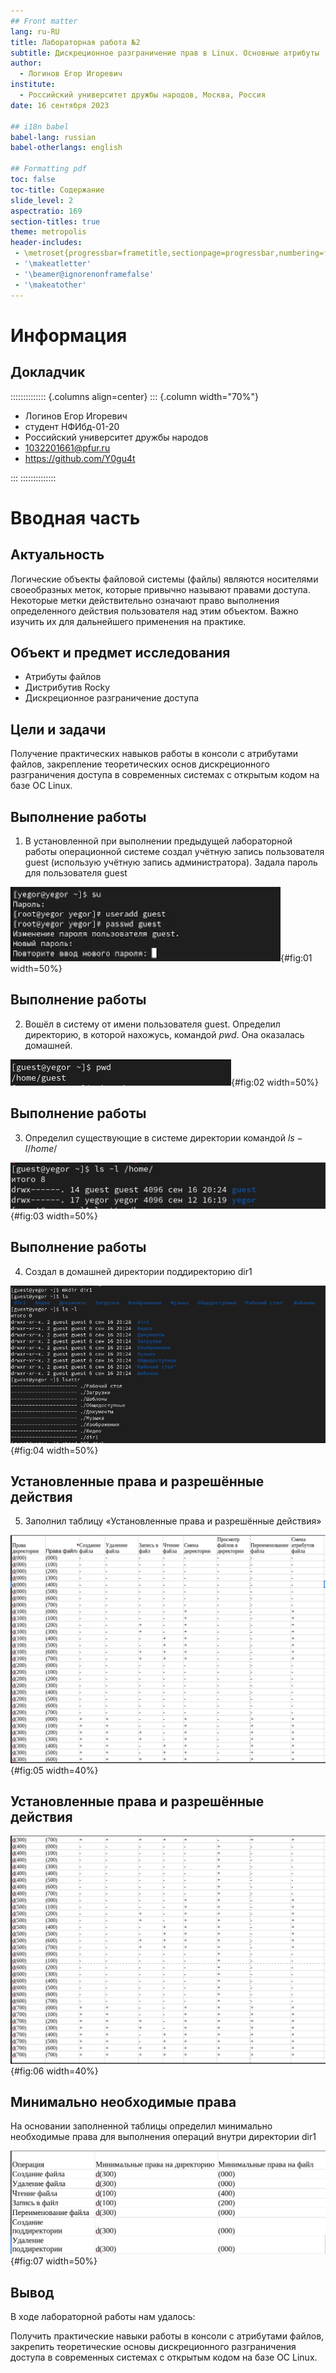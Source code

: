 ```yaml
---
## Front matter
lang: ru-RU
title: Лабораторная работа №2
subtitle: Дискреционное разграничение прав в Linux. Основные атрибуты
author:
  - Логинов Егор Игоревич
institute:
  - Российский университет дружбы народов, Москва, Россия
date: 16 сентября 2023

## i18n babel
babel-lang: russian
babel-otherlangs: english

## Formatting pdf
toc: false
toc-title: Содержание
slide_level: 2
aspectratio: 169
section-titles: true
theme: metropolis
header-includes:
 - \metroset{progressbar=frametitle,sectionpage=progressbar,numbering=fraction}
 - '\makeatletter'
 - '\beamer@ignorenonframefalse'
 - '\makeatother'
---
```


# Информация

## Докладчик

:::::::::::::: {.columns align=center}
::: {.column width="70%"}

  * Логинов Егор Игоревич
  * студент НФИбд-01-20
  * Российский университет дружбы народов
  * [1032201661@pfur.ru](mailto:1032201661@pfur.ru)
  * <https://github.com/Y0gu4t>

:::
::::::::::::::

# Вводная часть

## Актуальность

Логические объекты файловой системы (файлы) являются носителями своеобразных меток, которые привычно называют правами доступа. Некоторые метки действительно означают право выполнения определенного действия пользователя над этим объектом. Важно изучить их для дальнейшего применения на практике.


## Объект и предмет исследования

- Атрибуты файлов
- Дистрибутив Rocky
- Дискреционное разграничение доступа

## Цели и задачи

Получение практических навыков работы в консоли с атрибутами файлов, закрепление теоретических основ дискреционного разграничения доступа в современных системах с открытым кодом на базе ОС Linux.


## Выполнение работы


1. В установленной при выполнении предыдущей лабораторной работы операционной системе создал учётную запись пользователя guest (использую учётную запись администратора). Задала пароль для пользователя guest

![Создание учетной записи](image/fig01.png){#fig:01 width=50%}


## Выполнение работы

2. Вошёл в систему от имени пользователя guest. 
Определил директорию, в которой нахожусь, командой $pwd$. Она оказалась домашней.

![Домашняя директория](image/fig02.png){#fig:02 width=50%}


## Выполнение работы

3. Определил существующие в системе директории командой
    $ls -l /home/$

![Существующие в системе директории](image/fig07.png){#fig:03 width=50%}



## Выполнение работы

4. Создал в домашней директории поддиректорию dir1

![Поддиректория dir1](image/fig09.png){#fig:04 width=50%}


## Установленные права и разрешённые действия

5. Заполнил таблицу «Установленные права и разрешённые действия»

![Установленные права и разрешённые действия](image/fig11.png){#fig:05 width=40%}


## Установленные права и разрешённые действия

![Установленные права и разрешённые действия_2](image/fig12.png){#fig:06 width=40%}


## Минимально необходимые права

На основании заполненной таблицы определил минимально необходимые права для выполнения операций внутри директории dir1

![Минимально необходимые права](image/fig13.png){#fig:07 width=50%}



## Вывод

В ходе лабораторной работы нам удалось:

Получить практические навыки работы в консоли с атрибутами файлов, закрепить теоретические основы дискреционного разграничения доступа в современных системах с открытым кодом на базе ОС Linux.


